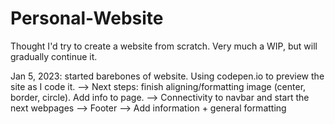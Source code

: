 # Personal-Website
Thought I'd try to create a website from scratch. Very much a WIP, but will gradually continue it.

Jan 5, 2023: started barebones of website. Using codepen.io to preview the site as I code it.
--> Next steps: finish aligning/formatting image (center, border, circle). Add info to page.
--> Connectivity to navbar and start the next webpages
--> Footer
--> Add information + general formatting
